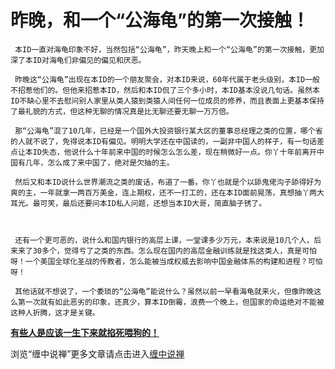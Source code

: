 昨晚，和一个“公海龟”的第一次接触！
====

			

                                                                                                                                              

     本ID一直对海龟印象不好，当然包括“公海龟”，昨天晚上和一个“公海龟”的第一次接触，更加深了本ID对海龟们非偏见的偏见和厌恶。

     昨晚这“公海龟”出现在本ID的一个朋友聚会，对本ID来说，60年代属于老头级别，本ID一般不招惹他们的。但他来招惹本ID，然后和本ID侃了三个多小时，本ID基本没说几句话。虽然本ID不缺心里不去慰问别人家里从类人猿到类猿人间任何一位成员的修养，而且表面上更基本保持了最礼貌的方式，但这种无聊的情况真是比无聊还要无聊一万万倍。

     那“公海龟”混了10几年，已经是一个国外大投资银行某大区的董事总经理之类的位置，哪个省的人就不说了，免得说本ID有偏见。明明大学还在中国读的，一副非中国人的样子，有一句话差点让本ID失态，他说什么十年前来中国的时候怎么怎么差，现在稍微好一点。你丫十年前离开中国有几年，怎么成了来中国了，绝对是欠抽的主。

     然后又和本ID说什么世界潮流之类的废话，布道了一番。你丫也就是个以舔鬼佬沟子舔得好为爽的主，一年就拿一两百万美金，连上期权，还不一打工的，还在本ID面前晃荡，真想抽丫两大耳光。最可笑，最后还要问本ID私人问题，还想当本ID大哥，简直脑子锈了。

                                                                    

     还有一个更可恶的，说什么和国内银行的高层上课，一堂课多少万元，本来说是10几个人，后来来了30多个，觉得亏了之类的东西。怎么现在国内的高层金融训练就是找这类人，真是可怕呀！一个美国全球化圣战的传教者，怎么能被当成权威去影响中国金融体系的构建和进程？可怕呀！

     其他话就不想说了，一个委琐的“公海龟”能说什么？虽然以前一早看海龟就来火，但像昨晚这么第一次就有如此恶劣的印象，还真少，算本ID倒霉，浪费一个晚上，但国家的命运绝对不能被这种人折腾，这才是关键。

[**有些人是应该一生下来就掐死喂狗的！**](http://blog.sina.com.cn/u/486e105c010002em)

浏览“缠中说禅”更多文章请点击进入[缠中说禅](http://blog.sina.com.cn/m/chzhshch)
